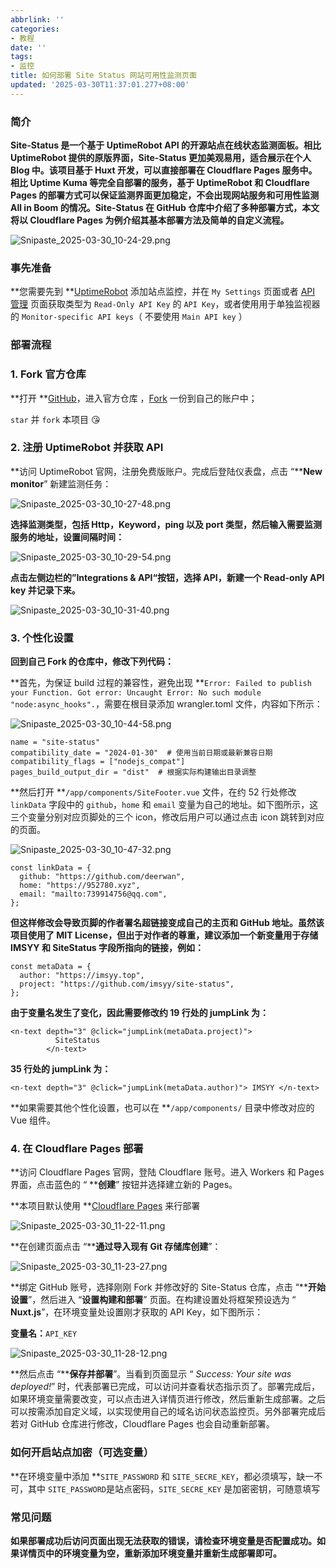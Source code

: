 ```yaml
---
abbrlink: ''
categories:
- 教程
date: ''
tags:
- 监控
title: 如何部署 Site Status 网站可用性监测页面
updated: '2025-03-30T11:37:01.277+08:00'
---
```

### 简介

**Site-Status 是一个基于 UptimeRobot API 的开源站点在线状态监测面板。相比 UptimeRobot 提供的原版界面，Site-Status 更加美观易用，适合展示在个人 Blog 中。该项目基于 Huxt 开发，可以直接部署在 Cloudflare Pages 服务中。相比 Uptime Kuma 等完全自部署的服务，基于 UptimeRobot 和 Cloudflare Pages 的部署方式可以保证监测界面更加稳定，不会出现网站服务和可用性监测 All in Boom 的情况。Site-Status 在 GitHub 仓库中介绍了多种部署方式，本文将以 Cloudflare Pages 为例介绍其基本部署方法及简单的自定义流程。**

![Snipaste_2025-03-30_10-24-29.png](https://img.106996.xyz/file/Snipaste_2025-03-30_10-24-29.png)

### 事先准备

**您需要先到 **[UptimeRobot](https://uptimerobot.com/dashboard) 添加站点监控，并在 `My Settings` 页面或者 [API 管理](https://dashboard.uptimerobot.com/integrations) 页面获取类型为 `Read-Only API Key` 的 `API Key`，或者使用用于单独监视器的 `Monitor-specific API keys`（ 不要使用 `Main API key` ）

### 部署流程

### 1. Fork 官方仓库

**打开 **[GitHub](https://github.com/)，进入官方仓库 ，[Fork](https://github.com/imsyy/site-status) 一份到自己的账户中；

`star` 并 `fork` 本项目 😘

### 2. 注册 UptimeRobot 并获取 API

**访问 UptimeRobot 官网，注册免费版账户。完成后登陆仪表盘，点击 “****New monitor**” 新建监测任务：

![Snipaste_2025-03-30_10-27-48.png](https://img.106996.xyz/file/Snipaste_2025-03-30_10-27-48.png)

**选择监测类型，包括 Http，Keyword，ping 以及 port 类型，然后输入需要监测服务的地址，设置间隔时间：**

![Snipaste_2025-03-30_10-29-54.png](https://img.106996.xyz/file/Snipaste_2025-03-30_10-29-54.png)

**点击左侧边栏的”Integrations & API“按钮，选择 API，新建一个 Read-only API key 并记录下来。**

![Snipaste_2025-03-30_10-31-40.png](https://img.106996.xyz/file/Snipaste_2025-03-30_10-31-40.png)

### 3. 个性化设置

**回到自己 Fork 的仓库中，修改下列代码：**

**首先，为保证 build 过程的兼容性，避免出现 **`Error: Failed to publish your Function. Got error: Uncaught Error: No such module "node:async_hooks".`，需要在根目录添加 wrangler.toml 文件，内容如下所示：

![Snipaste_2025-03-30_10-44-58.png](https://img.106996.xyz/file/Snipaste_2025-03-30_10-44-58.png)

```
name = "site-status"
compatibility_date = "2024-01-30"  # 使用当前日期或最新兼容日期
compatibility_flags = ["nodejs_compat"]
pages_build_output_dir = "dist"  # 根据实际构建输出目录调整
```

**然后打开 **`/app/components/SiteFooter.vue` 文件，在约 52 行处修改 `linkData` 字段中的 `github`，`home` 和 `email` 变量为自己的地址。如下图所示，这三个变量分别对应页脚处的三个 icon，修改后用户可以通过点击 icon 跳转到对应的页面。

![Snipaste_2025-03-30_10-47-32.png](https://img.106996.xyz/file/Snipaste_2025-03-30_10-47-32.png)

```
const linkData = {
  github: "https://github.com/deerwan",
  home: "https://952780.xyz",
  email: "mailto:739914756@qq.com",
};
```

**但这样修改会导致页脚的作者署名超链接变成自己的主页和 GitHub 地址。虽然该项目使用了 MIT License，但出于对作者的尊重，建议添加一个新变量用于存储 IMSYY 和 SiteStatus 字段所指向的链接，例如：**

```
const metaData = {
  author: "https://imsyy.top",
  project: "https://github.com/imsyy/site-status",
};
```

**由于变量名发生了变化，因此需要修改约 19 行处的 jumpLink 为：**

```
<n-text depth="3" @click="jumpLink(metaData.project)">
          SiteStatus
        </n-text>
```

**35 行处的 jumpLink 为：**

```
<n-text depth="3" @click="jumpLink(metaData.author)"> IMSYY </n-text>
```

**如果需要其他个性化设置，也可以在 **`/app/components/` 目录中修改对应的 Vue 组件。

### 4. 在 Cloudflare Pages 部署

**访问 Cloudflare Pages 官网，登陆 Cloudflare 账号。进入 Workers 和 Pages 界面，点击蓝色的 “ ****创建**” 按钮并选择建立新的 Pages。

**本项目默认使用 **[Cloudflare Pages](https://pages.cloudflare.com/) 来行部署

![Snipaste_2025-03-30_11-22-11.png](https://img.106996.xyz/file/Snipaste_2025-03-30_11-22-11.png)

**在创建页面点击 “****通过导入现有 Git 存储库创建**”：

![Snipaste_2025-03-30_11-23-27.png](https://img.106996.xyz/file/Snipaste_2025-03-30_11-23-27.png)

**绑定 GitHub 账号，选择刚刚 Fork 并修改好的 Site-Status 仓库，点击 “****开始设置**”，然后进入 “**设置构建和部署**” 页面。在构建设置处将框架预设选为 “ **Nuxt.js**”，在环境变量处设置刚才获取的 API Key，如下图所示：

**变量名：**`API_KEY`

![Snipaste_2025-03-30_11-28-12.png](https://img.106996.xyz/file/Snipaste_2025-03-30_11-28-12.png)

**然后点击 “****保存并部署**”。当看到页面显示 “ *Success: Your site was deployed!*” 时，代表部署已完成，可以访问并查看状态指示页了。部署完成后，如果环境变量需要改变，可以点击进入详情页进行修改，然后重新生成部署。之后可以按需添加自定义域，以实现使用自己的域名访问状态监控页。另外部署完成后若对 GitHub 仓库进行修改，Cloudflare Pages 也会自动重新部署。

### 如何开启站点加密（可选变量）

**在环境变量中添加 **`SITE_PASSWORD` 和 `SITE_SECRE_KEY`，都必须填写，缺一不可，其中 `SITE_PASSWORD`是站点密码，`SITE_SECRE_KEY` 是加密密钥，可随意填写

### 常见问题

**如果部署成功后访问页面出现无法获取的错误，请检查环境变量是否配置成功。如果详情页中的环境变量为空，重新添加环境变量并重新生成部署即可。**
